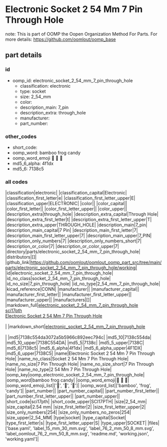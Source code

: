 # Electronic Socket 2 54 Mm 7 Pin Through Hole  

note: This is part of OOMP the Oopen Organization Method For Parts. For more details: https://github.com/oomlout/oomp_base

##  part details





### id
* oomp_id: electronic_socket_2_54_mm_7_pin_through_hole
  * classification: electronic
  * type: socket
  * size: 2_54_mm
  * color: 
  * description_main: 7_pin
  * description_extra: through_hole
  * manufacturer: 
  * part_number: 

### other_codes
* short_code: 
* oomp_word: bamboo frog candy
* oomp_word_emoji :bamboo: :frog: :candy:
* md5_6_alpha: 4f1dx
* md5_6: 7138c5

### all codes 
|classification|electronic|
|classification_capital|Electronic|
|classification_first_letter|e|
|classification_first_letter_upper|E|
|classification_upper|ELECTRONIC|
|color||
|color_capital||
|color_first_letter||
|color_first_letter_upper||
|color_upper||
|description_extra|through_hole|
|description_extra_capital|Through Hole|
|description_extra_first_letter|t|
|description_extra_first_letter_upper|T|
|description_extra_upper|THROUGH_HOLE|
|description_main|7_pin|
|description_main_capital|7 Pin|
|description_main_first_letter|7|
|description_main_first_letter_upper|7|
|description_main_upper|7_PIN|
|description_only_numbers|7|
|description_only_numbers_short|7|
|description_or_color|7|
|description_or_color_upper|7|
|directory|parts/electronic_socket_2_54_mm_7_pin_through_hole|
|distributors|[]|
|github_link|https://github.com/oomlout/oomlout_oomp_part_src/tree/main/parts/electronic_socket_2_54_mm_7_pin_through_hole/working|
|id|electronic_socket_2_54_mm_7_pin_through_hole|
|id_no_class|socket_2_54_mm_7_pin_through_hole|
|id_no_size|7_pin_through_hole|
|id_no_type|2_54_mm_7_pin_through_hole|
|kicad_reference|CONN|
|manufacturer||
|manufacturer_capital||
|manufacturer_first_letter||
|manufacturer_first_letter_upper||
|manufacturer_upper||
|manufacturers|[]|
|markdown_full|[electronic_socket_2_54_mm_7_pin_through_hole](https://github.com/oomlout/oomlout_oomp_part_src/tree/main/parts/electronic_socket_2_54_mm_7_pin_through_hole/working)<br>[sci17pth](https://github.com/oomlout/oomlout_oomp_part_src/tree/main/parts/electronic_socket_2_54_mm_7_pin_through_hole/working)<br>[Electronic Socket 2 54 Mm 7 Pin Through Hole](https://github.com/oomlout/oomlout_oomp_part_src/tree/main/parts/electronic_socket_2_54_mm_7_pin_through_hole/working)<br><br>|
|markdown_short|[electronic_socket_2_54_mm_7_pin_through_hole](https://github.com/oomlout/oomlout_oomp_part_src/tree/main/parts/electronic_socket_2_54_mm_7_pin_through_hole/working)<br><br>|
|md5|7138c554da3072a5b5966c892eec794c|
|md5_10|7138c554da|
|md5_10_upper|7138C554DA|
|md5_5|7138c|
|md5_5_upper|7138C|
|md5_6|7138c5|
|md5_6_alpha|4f1dx|
|md5_6_alpha_upper|4F1DX|
|md5_6_upper|7138C5|
|name|Electronic Socket 2 54 Mm 7 Pin Through Hole|
|name_no_class|Socket 2 54 Mm 7 Pin Through Hole|
|name_no_size|7 Pin Through Hole|
|name_no_size_short|7 Pin Through Hole|
|name_no_type|2 54 Mm 7 Pin Through Hole|
|oomp_key|oomp_electronic_socket_2_54_mm_7_pin_through_hole|
|oomp_word|bamboo frog candy|
|oomp_word_emoji|:bamboo: :frog: :candy:|
|oomp_word_emoji_list|[':bamboo:', ':frog:', ':candy:']|
|oomp_word_list|['bamboo', 'frog', 'candy']|
|part_number||
|part_number_capital||
|part_number_first_letter||
|part_number_first_letter_upper||
|part_number_upper||
|short_code|sci17pth|
|short_code_upper|SCI17PTH|
|size|2_54_mm|
|size_capital|2.54 mm|
|size_first_letter|2|
|size_first_letter_upper|2|
|size_only_numbers|254|
|size_only_numbers_no_zeros|254|
|size_upper|2_54_MM|
|type|socket|
|type_capital|Socket|
|type_first_letter|s|
|type_first_letter_upper|S|
|type_upper|SOCKET|
|files|['base.yaml', 'label_15_mm_30_mm.svg', 'label_76_2_mm_50_8_mm.svg', 'label_oomlout_76_2_mm_50_8_mm.svg', 'readme.md', 'working.json', 'working.yaml']|
